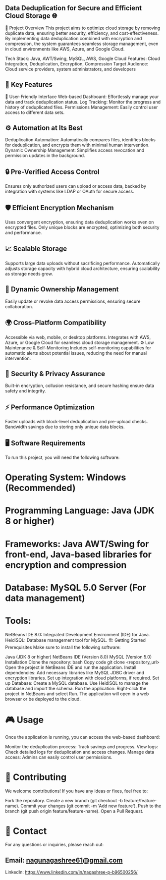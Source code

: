 ## Data Deduplication for Secure and Efficient Cloud Storage 🌐

🚀 Project Overview
This project aims to optimize cloud storage by removing duplicate data, ensuring better security, efficiency, and cost-effectiveness. By implementing data deduplication combined with encryption and compression, the system guarantees seamless storage management, even in cloud environments like AWS, Azure, and Google Cloud.

Tech Stack: Java, AWT/Swing, MySQL, AWS, Google Cloud
Features: Cloud Integration, Deduplication, Encryption, Compression
Target Audience: Cloud service providers, system administrators, and developers

## 🎯 Key Features
🔐 User-Friendly Interface
Web-based Dashboard: Effortlessly manage your data and track deduplication status.
Log Tracking: Monitor the progress and history of deduplicated files.
Permissions Management: Easily control user access to different data sets.

## ⚙️ Automation at Its Best
Deduplication Automation: Automatically compares files, identifies blocks for deduplication, and encrypts them with minimal human intervention.
Dynamic Ownership Management: Simplifies access revocation and permission updates in the background.

## 🔒 Pre-Verified Access Control
Ensures only authorized users can upload or access data, backed by integration with systems like LDAP or OAuth for secure access.

## 🛡️ Efficient Encryption Mechanism
Uses convergent encryption, ensuring data deduplication works even on encrypted files.
Only unique blocks are encrypted, optimizing both security and performance.

## 📈 Scalable Storage
Supports large data uploads without sacrificing performance.
Automatically adjusts storage capacity with hybrid cloud architecture, ensuring scalability as storage needs grow.

## 🔑 Dynamic Ownership Management
Easily update or revoke data access permissions, ensuring secure collaboration.

## 🌍 Cross-Platform Compatibility
Accessible via web, mobile, or desktop platforms.
Integrates with AWS, Azure, or Google Cloud for seamless cloud storage management.
⚙️ Low Maintenance & Self-Monitoring
Includes self-monitoring capabilities for automatic alerts about potential issues, reducing the need for manual intervention.

## 💼 Security & Privacy Assurance
Built-in encryption, collusion resistance, and secure hashing ensure data safety and integrity.

## ⚡ Performance Optimization
Faster uploads with block-level deduplication and pre-upload checks.
Bandwidth savings due to storing only unique data blocks.

## 🖥️ Software Requirements
To run this project, you will need the following software:

# Operating System: Windows (Recommended)
# Programming Language: Java (JDK 8 or higher)
# Frameworks: Java AWT/Swing for front-end, Java-based libraries for encryption and compression
# Database: MySQL 5.0 Server (For data management)
# Tools:
NetBeans IDE 8.0: Integrated Development Environment (IDE) for Java.
HeidiSQL: Database management tool for MySQL.
🏗️ Getting Started
Prerequisites
Make sure to install the following software:

Java (JDK 8 or higher)
NetBeans IDE (Version 8.0)
MySQL (Version 5.0)
Installation
Clone the repository:
bash
Copy code
git clone <repository_url>
Open the project in NetBeans IDE and run the application.
Install dependencies:
Add necessary libraries like MySQL JDBC driver and encryption libraries.
Set up integration with cloud platforms, if required.
Set up Database:
Create a MySQL database.
Use HeidiSQL to manage the database and import the schema.
Run the application:
Right-click the project in NetBeans and select Run.
The application will open in a web browser or be deployed to the cloud.

# 🎮 Usage
Once the application is running, you can access the web-based dashboard:

Monitor the deduplication process: Track savings and progress.
View logs: Check detailed logs for deduplication and access changes.
Manage data access: Admins can easily control user permissions.

# 🤝 Contributing
We welcome contributions! If you have any ideas or fixes, feel free to:

Fork the repository.
Create a new branch (git checkout -b feature/feature-name).
Commit your changes (git commit -m 'Add new feature').
Push to the branch (git push origin feature/feature-name).
Open a Pull Request.

# 💬 Contact
For any questions or inquiries, please reach out:

## Email: nagunagashree61@gmail.com
LinkedIn: https://www.linkedin.com/in/nagashree-p-b96500256/
